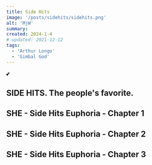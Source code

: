 ```yaml
---
title: Side Hits
image: '/posts/sidehits/sidehits.png'
alt: 'MjW'
summary: 
created: 2024-1-4
# updated: 2021-12-12
tags:
  - 'Arthur Longo'
  - 'Gimbal God'
---
```


💕

## SIDE HITS. The people's favorite.

<script>
  import { YouTube } from 'sveltekit-embed'
</script>

<YouTube youTubeId="Ewf5nFWbPxA" />

## SHE - Side Hits Euphoria - Chapter 1

<YouTube youTubeId="-p_Nu4AHM6Q" />

## SHE - Side Hits Euphoria - Chapter 2

<YouTube youTubeId="o4PkJab6Mj8" />

## SHE - Side Hits Euphoria - Chapter 3

<YouTube youTubeId="DRruzeLwB-o" />
